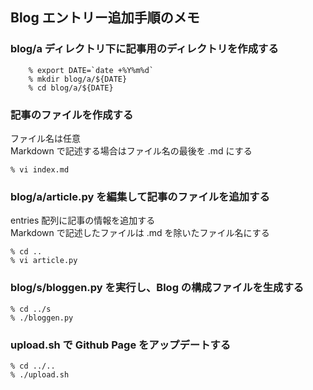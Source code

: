 ## Blog エントリー追加手順のメモ

### blog/a ディレクトリ下に記事用のディレクトリを作成する

```
    % export DATE=`date +%Y%m%d`
    % mkdir blog/a/${DATE}
    % cd blog/a/${DATE}
```

### 記事のファイルを作成する

ファイル名は任意  
Markdown で記述する場合はファイル名の最後を .md にする  
    
```
% vi index.md
```

### blog/a/article.py を編集して記事のファイルを追加する

entries 配列に記事の情報を追加する  
Markdown で記述したファイルは .md を除いたファイル名にする  
    
```
% cd ..
% vi article.py
```

### blog/s/bloggen.py を実行し、Blog の構成ファイルを生成する

```
% cd ../s
% ./bloggen.py
```

### upload.sh で Github Page をアップデートする

```
% cd ../..
% ./upload.sh
```

